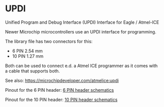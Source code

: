 # UPDI
Unified Program and Debug Interface (UPDI) Interface for Eagle / Atmel-ICE

Newer Microchip microcontrollers use an UPDI interface for programming.

The library file has two connectors for this:
- 6 PIN 2.54 mm
- 10 PIN 1.27 mm

Both can be used to connect e.d. a Atmel ICE programmer as it comes with a cable that supports both.

See also: https://microchipdeveloper.com/atmelice:updi

Pinout for the 6 PIN header:
[6 PIN header schematics](https://github.com/jakorten/UPDI/blob/main/UPDI_ATMEL_ICE_6POL.png)

Pinout for the 10 PIN header:
[10 PIN header schematics](https://github.com/jakorten/UPDI/blob/main/UPDI_ATMEL_ICE_10POL.png)
